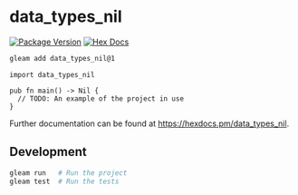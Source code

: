 # data_types_nil

[![Package Version](https://img.shields.io/hexpm/v/data_types_nil)](https://hex.pm/packages/data_types_nil)
[![Hex Docs](https://img.shields.io/badge/hex-docs-ffaff3)](https://hexdocs.pm/data_types_nil/)

```sh
gleam add data_types_nil@1
```
```gleam
import data_types_nil

pub fn main() -> Nil {
  // TODO: An example of the project in use
}
```

Further documentation can be found at <https://hexdocs.pm/data_types_nil>.

## Development

```sh
gleam run   # Run the project
gleam test  # Run the tests
```
